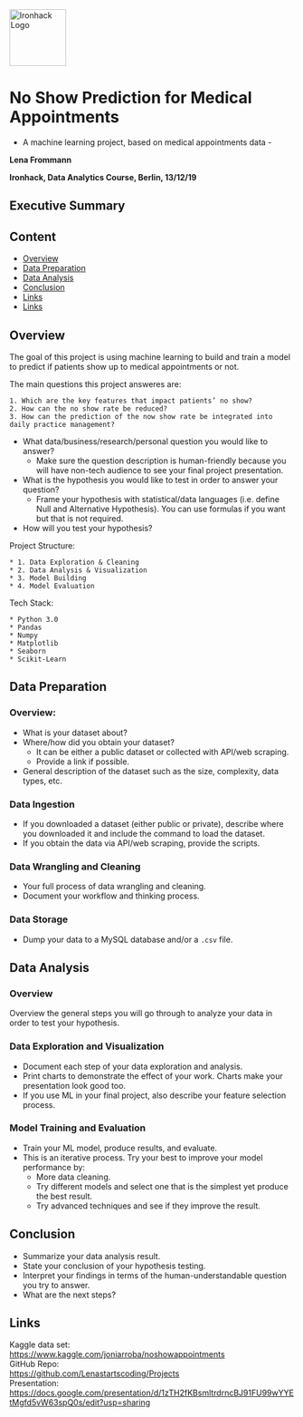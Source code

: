 <img src="https://bit.ly/2VnXWr2" alt="Ironhack Logo" width="100"/>

# No Show Prediction for Medical Appointments
- A machine learning project, based on medical appointments data -

**Lena Frommann**

**Ironhack, Data Analytics Course, Berlin, 13/12/19**

## Executive Summary


## Content

- [Overview](#overview)
- [Data Preparation](#data-preparation)
- [Data Analysis](#data-analysis)
- [Conclusion](#conclusion)
- [Links](#links)
- [Links](#links)

## Overview

The goal of this project is using machine learning to build and train a model to predict if patients show up to medical appointments or not.

The main questions this project answeres are:

    1. Which are the key features that impact patients’ no show?
    2. How can the no show rate be reduced?
    3. How can the prediction of the now show rate be integrated into daily practice management? 


* What data/business/research/personal question you would like to answer?
	* Make sure the question description is human-friendly because you will have non-tech audience to see your final project presentation.
* What is the hypothesis you would like to test in order to answer your question?
	* Frame your hypothesis with statistical/data languages (i.e. define Null and Alternative Hypothesis). You can use formulas if you want but that is not required.
* How will you test your hypothesis?	

Project Structure:

	* 1. Data Exploration & Cleaning
    * 2. Data Analysis & Visualization
    * 3. Model Building
    * 4. Model Evaluation
    
Tech Stack:

	* Python 3.0
    * Pandas
    * Numpy
    * Matplotlib
    * Seaborn
    * Scikit-Learn

## Data Preparation

### Overview:

* What is your dataset about?
* Where/how did you obtain your dataset?
	* It can be either a public dataset or collected with API/web scraping.
	* Provide a link if possible.
* General description of the dataset such as the size, complexity, data types, etc.

### Data Ingestion

* If you downloaded a dataset (either public or private), describe where you downloaded it and include the command to load the dataset.
* If you obtain the data via API/web scraping, provide the scripts.

### Data Wrangling and Cleaning

* Your full process of data wrangling and cleaning.
* Document your workflow and thinking process.

### Data Storage

* Dump your data to a MySQL database and/or a `.csv` file.

## Data Analysis

### Overview

Overview the general steps you will go through to analyze your data in order to test your hypothesis.

### Data Exploration and Visualization

* Document each step of your data exploration and analysis.
* Print charts to demonstrate the effect of your work. Charts make your presentation look good too.
* If you use ML in your final project, also describe your feature selection process.

### Model Training and Evaluation

* Train your ML model, produce results, and evaluate.
* This is an iterative process. Try your best to improve your model performance by:
	* More data cleaning.
	* Try different models and select one that is the simplest yet produce the best result.
	* Try advanced techniques and see if they improve the result.

## Conclusion

* Summarize your data analysis result.
* State your conclusion of your hypothesis testing.
* Interpret your findings in terms of the human-understandable question you try to answer.
* What are the next steps?

## Links
Kaggle data set:<br/>
https://www.kaggle.com/joniarroba/noshowappointments<br/>
GitHub Repo:<br/>
https://github.com/Lenastartscoding/Projects<br/>
Presentation:<br/>
https://docs.google.com/presentation/d/1zTH2fKBsmltrdrncBJ91FU99wYYEtMgfd5vW63spQ0s/edit?usp=sharing